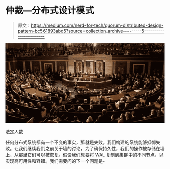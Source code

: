 # 仲裁—分布式设计模式

> 原文：<https://medium.com/nerd-for-tech/quorum-distributed-design-pattern-bc561893abd5?source=collection_archive---------5----------------------->

![](img/a29f79f7dd8e3e21cf1b70d79ba16ab0.png)

法定人数

任何分布式系统都有一个不变的事实，那就是失败。我们构建的系统能够抵御失败。让我们继续我们之前关于墙的讨论，为了确保持久性，我们的操作被存储在墙上，从那里它们可以被恢复。假设我们想要将 WAL 复制到集群中的不同节点，以实现高可用性和容错。我们需要问的下一个问题是-